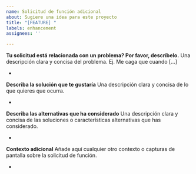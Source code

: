 ```yaml
---
name: Solicitud de función adicional
about: Sugiere una idea para este proyecto
title: "[FEATURE] "
labels: enhancement
assignees: ''

---
```


**Tu solicitud está relacionada con un problema? Por favor, descríbelo.**
Una descripción clara y concisa del problema. Ej. Me caga que cuando [...]

- 

**Describa la solución que te gustaría**
Una descripción clara y concisa de lo que quieres que ocurra.

- 

**Describa las alternativas que ha considerado**
Una descripción clara y concisa de las soluciones o características alternativas que has considerado.

- 

**Contexto adicional**
Añade aquí cualquier otro contexto o capturas de pantalla sobre la solicitud de función.

-
